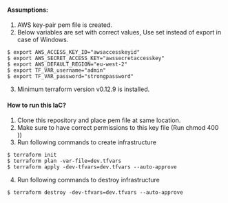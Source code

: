 

#### Assumptions:
1. AWS key-pair pem file is created.
2. Below variables are set with correct values, Use set instead of export in case of Windows.
```
$ export AWS_ACCESS_KEY_ID="awsaccesskeyid"
$ export AWS_SECRET_ACCESS_KEY="awssecretaccesskey"
$ export AWS_DEFAULT_REGION="eu-west-2"
$ export TF_VAR_username="admin"
$ export TF_VAR_password="strongpassword"
```
3. Minimum terraform version v0.12.9 is installed.

#### How to run this IaC?
1. Clone this repository and place pem file at same location. 
2. Make sure to have correct permissions to this key file (Run chmod 400 <pem-file-name>))
3. Run following commands to create infrastructure
```
$ terraform init
$ terraform plan -var-file=dev.tfvars
$ terraform apply -dev-tfvars=dev.tfvars --auto-approve
```
4. Run following commands to destroy infrastructure

```
$ terraform destroy -dev-tfvars=dev.tfvars --auto-approve
```
